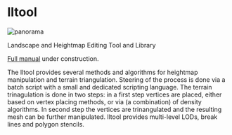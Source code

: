 lltool
======

![panorama](https://lh6.googleusercontent.com/-Q4p5qHEUWps/UXVzhYw-YgI/AAAAAAAAAdw/MTd5Gd1_TuM/s971/lltool.jpg)

Landscape and Heightmap Editing Tool and Library

[Full manual](https://github.com/Gruftikus/lltool/wiki/) under construction.

The lltool provides several methods and algorithms for heightmap manipulation and terrain triangulation. Steering of the process is done via a batch script with a small and dedicated scripting language. The terrain trinagulation is done in two steps: in a first step vertices are placed, either based on vertex placing methods, or via (a combination) of density algorithms. In second step the vertices are trinangulated and the resulting mesh can be further manipulated. lltool provides multi-level LODs, break lines and polygon stencils.


